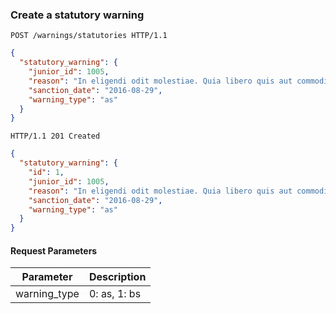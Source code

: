 ### Create a statutory warning

```http
POST /warnings/statutories HTTP/1.1
```

```json
{
  "statutory_warning": {
    "junior_id": 1005,
    "reason": "In eligendi odit molestiae. Quia libero quis aut commodi dignissimos. Voluptatibus temporibus voluptatem ut voluptatum.",
    "sanction_date": "2016-08-29",
    "warning_type": "as"
  }
}
```

```http
HTTP/1.1 201 Created
```

```json
{
  "statutory_warning": {
    "id": 1,
    "junior_id": 1005,
    "reason": "In eligendi odit molestiae. Quia libero quis aut commodi dignissimos. Voluptatibus temporibus voluptatem ut voluptatum.",
    "sanction_date": "2016-08-29",
    "warning_type": "as"
  }
}
```

#### Request Parameters

Parameter               | Description
----------------------- | ------
warning_type            | 0: as, 1: bs
